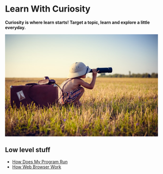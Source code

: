 # Learn With Curiosity

**Curiosity is where learn starts! Target a topic, learn and explore a little everyday.**

![Logo](logo.jpg)  

## Low level stuff

* [How Does My Program Run](Low-Level-Tech/How-Does-Programs-Run.md)
* [How Web Browser Work](Low-Level-Tech/How-Browser-Work.md)

